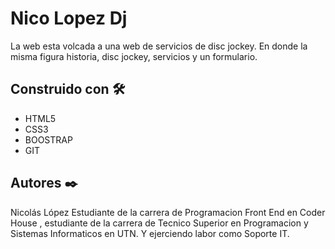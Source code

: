
#  Nico Lopez Dj


La web esta volcada a una web de servicios de disc jockey. 
En donde la misma figura historia, disc jockey, servicios y un formulario. 

##  Construido con 🛠️

* HTML5
* CSS3
* BOOSTRAP
* GIT

##  Autores ✒️
Nicolás López
Estudiante de  la carrera de Programacion Front End en Coder House , estudiante de la carrera de Tecnico Superior en Programacion y Sistemas Informaticos en UTN. Y ejerciendo labor como Soporte IT.
